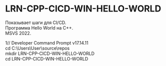 # LRN-CPP-CICD-WIN-HELLO-WORLD

Показывает шаги для CI/CD.  
Программа Hello World на C++.   
MSVS 2022.  

1// Developer Command Prompt v17.14.11  
cd C:\Users\User\source\repos  
mkdir LRN-CPP-CICD-WIN-HELLO-WORLD  
cd LRN-CPP-CICD-WIN-HELLO-WORLD  

